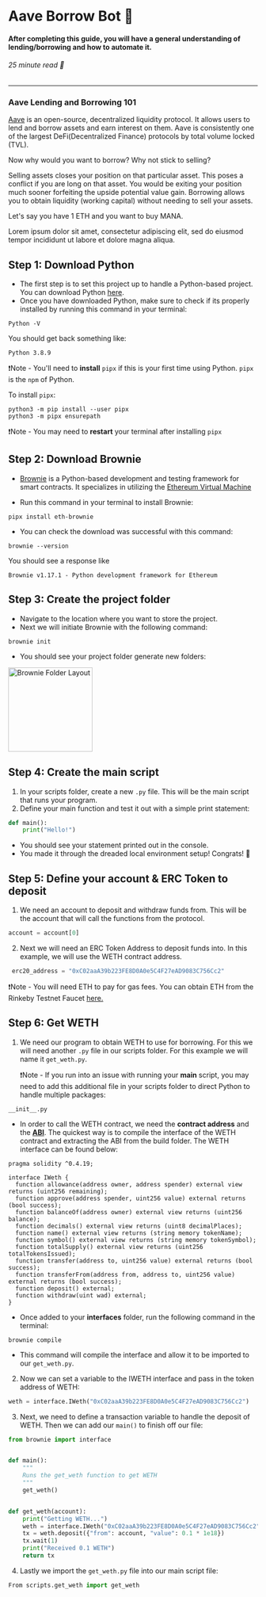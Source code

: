 # Aave Borrow Bot 🤖
#### After completing this guide, you will have a general understanding of lending/borrowing and how to automate it.
###### 25 minute read 📖

-------
### Aave Lending and Borrowing 101
[Aave](https://aave.com/) is an open-source, decentralized liquidity protocol. It allows users to lend and borrow assets and earn interest on them. Aave is consistently one of the largest DeFi(Decentralized Finance) protocols by total volume locked (TVL). 

Now why would you want to borrow? Why not stick to selling?

Selling assets closes your position on that particular asset. This poses a conflict if you are long on that asset. You would be exiting your position much sooner forfeiting the upside potential value gain. Borrowing allows you to obtain liquidity (working capital) without needing to sell your assets.

Let's say you have 1 ETH and you want to buy MANA. 

Lorem ipsum dolor sit amet, consectetur adipiscing elit, sed do eiusmod tempor incididunt ut labore et dolore magna aliqua.

## Step 1: Download Python

* The first step is to set this project up to handle a Python-based project. You can download Python [here](https://www.python.org/downloads/).
* Once you have downloaded Python, make sure to check if its properly installed by running this command in your terminal:
```
Python -V
```
You should get back something like:
```
Python 3.8.9
```

❗Note - You'll need to **install** `pipx` if this is your first time using Python. `pipx` is the `npm` of Python.

To install ```pipx```:
```
python3 -m pip install --user pipx
python3 -m pipx ensurepath
``` 

❗Note - You may need to **restart** your terminal after installing `pipx`

## Step 2: Download Brownie

*  [Brownie](https://eth-brownie.readthedocs.io/en/stable/toctree.html) is a Python-based development and testing framework for smart contracts. It specializes in utilizing the [Ethereum Virtual Machine](https://eth-brownie.readthedocs.io/en/stable/toctree.html)

*  Run this command in your terminal to install Brownie:
```
pipx install eth-brownie
```
* You can check the download was successful with this command:
```
brownie --version
```
You should see a response like
```
Brownie v1.17.1 - Python development framework for Ethereum
```

## Step 3: Create the project folder

* Navigate to the location where you want to store the project.
* Next we will initiate Brownie with the following command:
```
brownie init
```
* You should see your project folder generate new folders:

<img width="170" alt="Brownie Folder Layout" src="https://user-images.githubusercontent.com/17716182/171686945-cee24eaf-2c9a-46d9-aba1-c619da31a357.png">

## Step 4: Create the main script

1. In your scripts folder, create a new `.py` file. This will be the main script that runs your program.
2. Define your main function and test it out with a simple print statement:
```python
def main():
	print("Hello!")
```
* You should see your statement printed out in the console.
* You made it through the dreaded local environment setup! Congrats! 🎉 

## Step 5: Define your account & ERC Token to deposit

1. We need an account to deposit and withdraw funds from. This will be the account that will call the functions from the protocol.
```python
account = account[0]
```
2. Next we will need an ERC Token Address to deposit funds into.  In this example, we will use the WETH contract address.
```python
 erc20_address = "0xC02aaA39b223FE8D0A0e5C4F27eAD9083C756Cc2"
```
❗Note - You will need ETH to pay for gas fees. You can obtain ETH from the Rinkeby Testnet Faucet [here.](https://rinkebyfaucet.com/)

## Step 6: Get WETH

1. We need our program to obtain WETH to use for borrowing. For this we will need another `.py` file in our scripts folder. For this example we will name it `get_weth.py`.

	❗Note - If you run into an issue with running your **main** script, you may need to add this additional file in your scripts folder to direct Python to handle multiple packages:
```
__init__.py
```

* In order to call the WETH contract, we need the **contract address** and the [**ABI**](https://www.quicknode.com/guides/solidity/what-is-an-abi). The quickest way is to compile the interface of the WETH contract and extracting the ABI from the build folder. The WETH interface can be found below:
```solidity
pragma solidity ^0.4.19;

interface IWeth {
  function allowance(address owner, address spender) external view returns (uint256 remaining);
  function approve(address spender, uint256 value) external returns (bool success);
  function balanceOf(address owner) external view returns (uint256 balance);
  function decimals() external view returns (uint8 decimalPlaces);
  function name() external view returns (string memory tokenName);
  function symbol() external view returns (string memory tokenSymbol);
  function totalSupply() external view returns (uint256 totalTokensIssued);
  function transfer(address to, uint256 value) external returns (bool success);
  function transferFrom(address from, address to, uint256 value) external returns (bool success);
  function deposit() external;
  function withdraw(uint wad) external;
}
```

* Once added to your **interfaces** folder, run the following command in the terminal:
```
brownie compile
```
* This command will compile the interface and allow it to be imported to our `get_weth.py`.

2. Now we can set a variable to the IWETH interface and pass in the token address of WETH:
```python
weth = interface.IWeth("0xC02aaA39b223FE8D0A0e5C4F27eAD9083C756Cc2")
```

3. Next, we need to define a transaction variable to handle the deposit of WETH. Then we can add our `main()` to finish off our file:
```python
from brownie import interface


def main():
    """
    Runs the get_weth function to get WETH
    """
    get_weth()


def get_weth(account):
    print("Getting WETH...")
    weth = interface.IWeth("0xC02aaA39b223FE8D0A0e5C4F27eAD9083C756Cc2")
    tx = weth.deposit({"from": account, "value": 0.1 * 1e18})
    tx.wait(1)
    print("Received 0.1 WETH")
    return tx
```

4. Lastly we import the `get_weth.py` file into our main script file:
```python
From scripts.get_weth import get_weth
```



